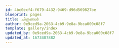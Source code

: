 ```yaml
---
id: 4bc0ecf4-f679-4432-9469-d96d569827be
blueprint: pages
title: ചിത്രങ്ങൾ
author: 0e9ced9a-2063-4cb9-9e8a-9bca000c08f7
template: gallery/index
updated_by: 0e9ced9a-2063-4cb9-9e8a-9bca000c08f7
updated_at: 1673487882
---
```

